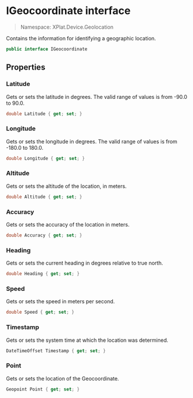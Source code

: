 # IGeocoordinate interface

> Namespace: XPlat.Device.Geolocation

Contains the information for identifying a geographic location.

```csharp
public interface IGeocoordinate
```

## Properties

### Latitude

Gets or sets the latitude in degrees. The valid range of values is from -90.0 to 90.0.

```csharp
double Latitude { get; set; }
```

### Longitude

Gets or sets the longitude in degrees. The valid range of values is from -180.0 to 180.0.

```csharp
double Longitude { get; set; }
```

### Altitude

Gets or sets the altitude of the location, in meters.

```csharp
double Altitude { get; set; }
```

### Accuracy

Gets or sets the accuracy of the location in meters.

```csharp
double Accuracy { get; set; }
```

### Heading

Gets or sets the current heading in degrees relative to true north.

```csharp
double Heading { get; set; }
```

### Speed

Gets or sets the speed in meters per second.

```csharp
double Speed { get; set; }
```

### Timestamp

Gets or sets the system time at which the location was determined.

```csharp
DateTimeOffset Timestamp { get; set; }
```

### Point

Gets or sets the location of the Geocoordinate.

```csharp
Geopoint Point { get; set; }
```
